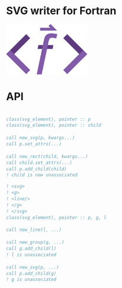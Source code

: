 # SVG writer for Fortran

<div align="left">
<img src="./assets/svg-f.png" alt="SVG-Fortran" width="220">
</div>

# API
```fortran

class(svg_element), pointer :: p
class(svg_element), pointer :: child

call new_svg(p, kwargs...)
call p.set_attrs(...)

call new_rect(child, kwargs...)
call child.set_attrs(...)
call p.add_child(child)
! child is now unassociated
```

```fortran
! <svg>
! <g>
! <line/>
! </g>
! </svg>
class(svg_element), pointer :: p, g, l

call new_line(l, ...)

call new_group(g, ...)
call g.add_child(l)
! l is unassociated

call new_svg(p, ...)
call p.add_child(g)
! g is unassociated

```
